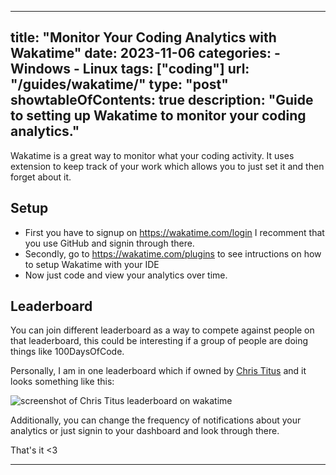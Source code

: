 
---
title: "Monitor Your Coding Analytics with Wakatime"
date: 2023-11-06
categories: 
    - Windows
    - Linux
tags: ["coding"]
url: "/guides/wakatime/"
type: "post"
showtableOfContents: true
description: "Guide to setting up Wakatime to monitor your coding analytics."
---

Wakatime is a great way to monitor what your coding activity. It uses extension to keep track of your work which allows  you to just set it and then forget about it. 

## Setup
- First you have to signup on https://wakatime.com/login I recomment that you use GitHub and signin through there. 
- Secondly, go to https://wakatime.com/plugins to see intructions on how to setup Wakatime with your IDE 
- Now just code and view your analytics over time.

## Leaderboard 
You can join different leaderboard as a way to compete against people on that leaderboard, this could be interesting if a group of people are doing things like 100DaysOfCode. 

Personally, I am in one leaderboard which if owned by [Chris Titus](https://christitus.com) and it looks something like this: 

![screenshot of Chris Titus leaderboard on wakatime](/img/guides/2023/wakatime/leaderboard.png)

Additionally, you can change the frequency of notifications about your analytics or just signin to your dashboard and look through there. 

That's it <3 

---
